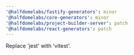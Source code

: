 ```yaml
---
'@halfdomelabs/fastify-generators': minor
'@halfdomelabs/core-generators': minor
'@halfdomelabs/project-builder-server': patch
'@halfdomelabs/react-generators': patch
---
```


Replace 'jest' with 'vitest'.

